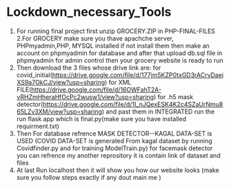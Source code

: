 # Lockdown_necessary_Tools

1. For running final project first unzip GROCERY.ZIP in PHP-FINAL-FILES
2.For GROCERY make sure you thave apachche server, PHPmyadmin,PHP, MYSQL installed if not install them then make an account on phpmyadmin for database and after that upload db.sql file in phpmyadmin for admin control then your grocery website is ready to run
3. Then download  the 3 files whose drive link are: for covid_initial(https://drive.google.com/file/d/177jm5KZP0txGD3rACrvDaejXS9a7OkCJ/view?usp=sharing) for XML FILE(https://drive.google.com/file/d/16OWFahT2A-vRHZmHheraHfOcPc2wusw1/view?usp=sharing)  for .h5 mask detector(https://drive.google.com/file/d/1I_nJQexESK4K2c4SZaUrNmu865LZv3XM/view?usp=sharing) and past them in INTEGRATED  run the run flask app which is final.py(make sure you have installed requirment.txt)
4. Then For database refrence MASK DETECTOR--KAGAL DATA-SET is USED   (COVID DATA-SET is generated From kagal dataset by running Covidfinder.py and for training ModelTrain.py) for facemask detector you can refrence my another reprository it is contain link of dataset and files
5. At last Run localhost then it will show you how our website looks (make sure you follow steps exactly if any dout main me )
